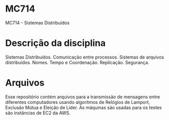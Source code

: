 # MC714
MC714 - Sistemas Distribuídos

# Descrição da disciplina 
Sistemas Distribuídos. Comunicação entre processos. Sistemas de arquivos distribuídos. Nomes. Tempo e Coordenação. Replicação. Segurança.

# Arquivos
Esse repositório contém arquivos para a transmissão de mensagens entre diferentes computadores usando algoritmos de Relógios de Lamport, Exclusão Mútua e Eleição de Líder. As máquinas são usadas para os testes são instâncias de EC2 da AWS.
